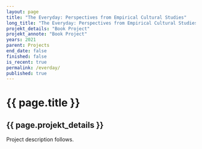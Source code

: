 ```yaml
---
layout: page
title: "The Everyday: Perspectives from Empirical Cultural Studies"
long_title: "The Everyday: Perspectives from Empirical Cultural Studies (Book Project)"
projekt_details: "Book Project"
projekt_annote: "Book Project"
years: 2021
parent: Projects
end_date: false
finished: false
is_recent: true
permalink: /everday/
published: true
---
```

<div class="projekte">
<h1>{{ page.title }}</h1>
<h2>{{ page.projekt_details }}</h2>

Project description follows.
</div>

<!--
<h3 class="text-delta">Table of Contents</h3>
<ol>
{% assign sorted = site.alltag | sort: 'nav_order' %}
{% for chapter in sorted %}
  <li><a href="{{ chapter.url }}">{{ chapter.title }}</a></li>
{% endfor %}
</ol>-->